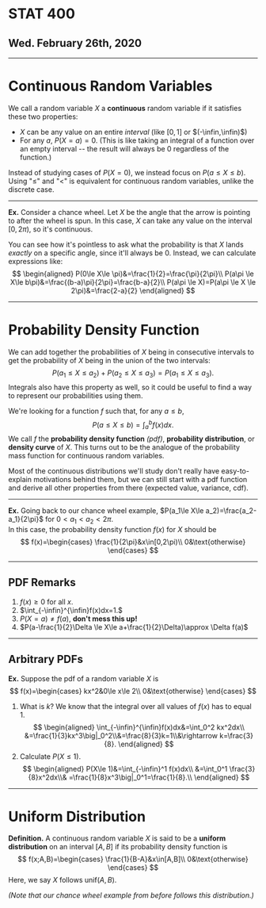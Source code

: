 # STAT 400
## Wed. February 26th, 2020
---

# Continuous Random Variables

We call a random variable $X$ a __continuous__ random variable if it satisfies these two properties:
* $X$ can be any value on an entire _interval_ (like $[0,1]$ or $(-\infin,\infin)$)
* For any $a$, $P(X=a)=0.$ (This is like taking an integral of a function over an empty interval -- the result will always be 0 regardless of the function.)

Instead of studying cases of $P(X=0)$, we instead focus on $P(a\le X\le b)$. Using "$\le$" and "$<$" is equivalent for continuous random variables, unlike the discrete case.

---
__Ex.__ Consider a chance wheel. Let $X$ be the angle that the arrow is pointing to after the wheel is spun. In this case, $X$ can take any value on the interval $[0,2\pi)$, so it's continuous.

You can see how it's pointless to ask what the probability is that $X$ lands _exactly_ on a specific angle, since it'll always be 0. Instead, we can calculate expressions like: $$
\begin{aligned}
    P(0\le X\le \pi)&=\frac{1}{2}=\frac{\pi}{2\pi}\\
    P(a\pi \le X\le b\pi)&=\frac{(b-a)\pi}{2\pi}=\frac{b-a}{2}\\
    P(a\pi \le X)=P(a\pi \le X \le 2\pi)&=\frac{2-a}{2}
\end{aligned}
$$

---
# Probability Density Function
We can add together the probabilities of $X$ being in consecutive intervals to get the probability of $X$ being in the union of the two intervals: $$
P(a_1\le X\le a_2)+P(a_2\le X\le a_3)=P(a_1\le X\le a_3).
$$ Integrals also have this property as well, so it could be useful to find a way to represent our probabilities using them.

We're looking for a function $f$ such that, for any $a\le b$, $$
P(a\le X\le b)=\int^{b}_{a}f(x)dx.
$$ We call $f$ the __probability density function__ _(pdf)_, __probability distribution__, or __density curve__ of $X$. This turns out to be the analogue of the probability mass function for continuous random variables.

Most of the continuous distributions we'll study don't really have easy-to-explain motivations behind them, but we can still start with a pdf function and derive all other properties from there (expected value, variance, cdf).

---
__Ex.__ Going back to our chance wheel example, $P(a_1\le X\le a_2)=\frac{a_2-a_1}{2\pi}$ for $0< a_1< a_2< 2\pi$.  
In this case, the probability density function $f(x)$ for $X$ should be $$
f(x)=\begin{cases}
    \frac{1}{2\pi}&x\in[0,2\pi)\\
    0&\text{otherwise}
\end{cases}
$$

---
## PDF Remarks
1. $f(x)\ge 0$ for all $x$.
2. $\int_{-\infin}^{\infin}f(x)dx=1.$
3. $P(X=a)\ne f(a)$, __don't mess this up!__
4. $P(a-\frac{1}{2}\Delta \le X\le a+\frac{1}{2}\Delta)\approx \Delta f(a)$

---
## Arbitrary PDFs
__Ex.__ Suppose the pdf of a random variable $X$ is $$
f(x)=\begin{cases}
    kx^2&0\le x\le 2\\
    0&\text{otherwise}
\end{cases}
$$
1. What is $k$? We know that the integral over all values of $f(x)$ has to equal $1$. $$
\begin{aligned}
    \int_{-\infin}^{\infin}f(x)dx&=\int_0^2 kx^2dx\\
    &=\frac{1}{3}kx^3\big|_0^2\\&=\frac{8}{3}k=1\\&\rightarrow k=\frac{3}{8}.
\end{aligned}
$$
2. Calculate $P(X\le 1)$. $$
\begin{aligned}
    P(X\le 1)&=\int_{-\infin}^1 f(x)dx\\
    &=\int_0^1 \frac{3}{8}x^2dx\\&
    =\frac{1}{8}x^3\big|_0^1=\frac{1}{8}.\\
\end{aligned}
$$

---
# Uniform Distribution
__Definition.__ A continuous random variable $X$ is said to be a __uniform distribution__ on an interval $[A,B]$ if its probability density function is $$
f(x;A,B)=\begin{cases}
    \frac{1}{B-A}&x\in[A,B]\\
    0&\text{otherwise}
\end{cases}
$$ Here, we say $X$ follows $\text{unif}(A,B)$. 

_(Note that our chance wheel example from before follows this distribution.)_

